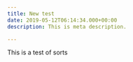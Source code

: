 ```yaml
---
title: New test
date: 2019-05-12T06:14:34.000+00:00
description: This is meta description.

---
```

This is a test of sorts